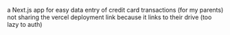 a Next.js app for easy data entry of credit card transactions (for my parents)
not sharing the vercel deployment link because it links to their drive (too lazy to auth)
